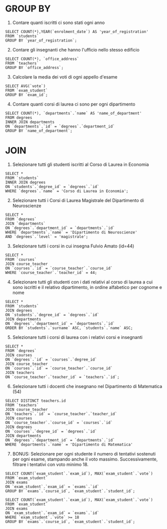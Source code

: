 # GROUP BY

1. Contare quanti iscritti ci sono stati ogni anno
```
SELECT COUNT(*),YEAR(`enrolment_date`) AS 'year_of_registration' 
FROM `students`
GROUP BY `year_of_registration`;
```
2. Contare gli insegnanti che hanno l'ufficio nello stesso edificio
```
SELECT COUNT(*), `office_address` 
FROM `teachers`
GROUP BY `office_address`;
```
3. Calcolare la media dei voti di ogni appello d'esame
```
SELECT AVG(`vote`) 
FROM `exam_student`
GROUP BY `exam_id`;
```
4. Contare quanti corsi di laurea ci sono per ogni dipartimento
```
SELECT COUNT(*), `departments`.`name` AS 'name_of_department'
FROM degrees
INNER JOIN departments
ON `departments`.`id` = `degrees`.`department_id`
GROUP BY `name_of_department`;
```

# JOIN

1. Selezionare tutti gli studenti iscritti al Corso di Laurea in Economia
```
SELECT * 
FROM `students`
INNER JOIN degrees
ON `students`.`degree_id` = `degrees`.`id`
WHERE `degrees`.`name` = 'Corso di Laurea in Economia';
```
2. Selezionare tutti i Corsi di Laurea Magistrale del Dipartimento di
Neuroscienze
```
SELECT * 
FROM `degrees`
JOIN `departments`
ON `degrees`.`department_id` = `departments`.`id` 
WHERE `departments`.`name` = 'Dipartimento di Neuroscienze'
AND `degrees`.`level` = 'magistrale';
```
3. Selezionare tutti i corsi in cui insegna Fulvio Amato (id=44)
```
SELECT * 
FROM `courses`
JOIN course_teacher
ON `courses`.`id` = `course_teacher`.`course_id`
WHERE `course_teacher`.`teacher_id` = 44;
```
4. Selezionare tutti gli studenti con i dati relativi al corso di laurea a cui
sono iscritti e il relativo dipartimento, in ordine alfabetico per cognome e
nome
```
SELECT *
FROM `students`
JOIN degrees
ON `students`.`degree_id` = `degrees`.`id`
JOIN departments
ON `degrees`.`department_id` = `departments`.`id`
ORDER BY `students`.`surname` ASC, `students`.`name` ASC;
```
5. Selezionare tutti i corsi di laurea con i relativi corsi e insegnanti
```
SELECT * 
FROM `degrees`
JOIN courses
ON `degrees`.`id` = `courses`.`degree_id`
JOIN course_teacher
ON `courses`.`id` = `course_teacher`.`course_id`
JOIN teachers
ON `course_teacher`.`teacher_id` = `teachers`.`id`;
```
6. Selezionare tutti i docenti che insegnano nel Dipartimento di
Matematica (54)
```
SELECT DISTINCT teachers.id
FROM `teachers`
JOIN course_teacher
ON `teachers`.`id` = `course_teacher`.`teacher_id`
JOIN courses
ON `course_teacher`.`course_id` = `courses`.`id`
JOIN degrees 
ON `courses`.`degree_id` = `degrees`.`id`
JOIN departments
ON `degrees`.`department_id` = `departments`.`id`
WHERE `departments`.`name` = 'Dipartimento di Matematica'
```
7. BONUS: Selezionare per ogni studente il numero di tentativi sostenuti
per ogni esame, stampando anche il voto massimo. Successivamente,
filtrare i tentativi con voto minimo 18.
```
SELECT COUNT(`exam_student`.`exam_id`), MAX(`exam_student`.`vote`) 
FROM `exam_student`
JOIN exams
ON `exam_student`.`exam_id` = `exams`.`id`  
GROUP BY `exams`.`course_id`, `exam_student`.`student_id`;
```

```
SELECT COUNT(`exam_student`.`exam_id`), MAX(`exam_student`.`vote`) 
FROM `exam_student`
JOIN exams
ON `exam_student`.`exam_id` = `exams`.`id`
WHERE `exam_student`.`vote` >= 18
GROUP BY `exams`.`course_id`, `exam_student`.`student_id`;
```